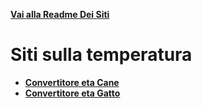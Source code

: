 **[Vai alla Readme Dei Siti](../Readme.md)**

# Siti sulla temperatura

- **[Convertitore eta Cane](Convertitore_Età_Cane)**
- **[Convertitore eta Gatto](Convertitore_Età_Gatto)**
